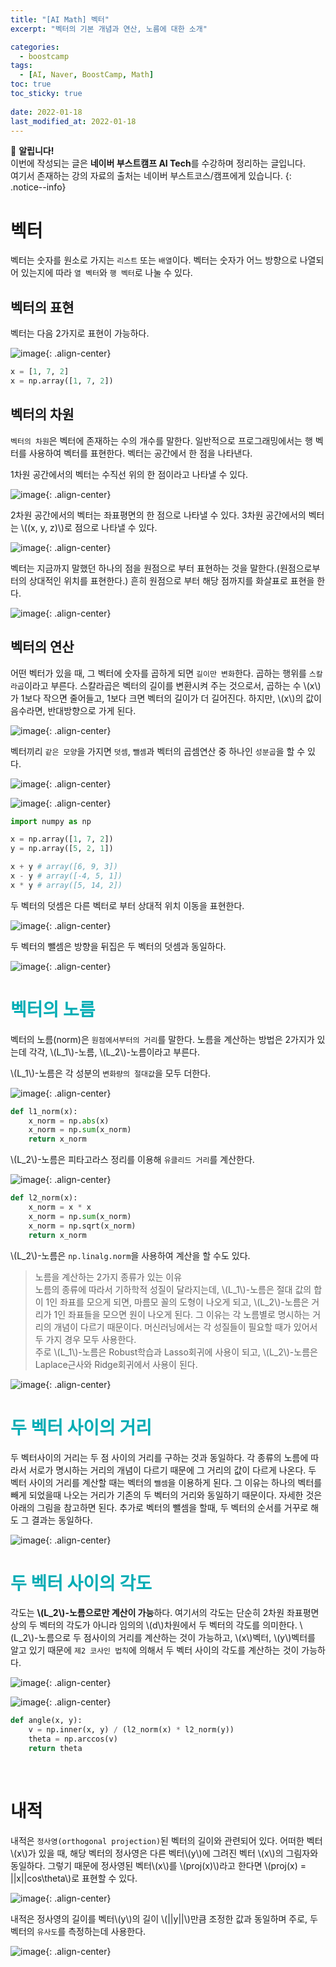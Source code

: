 ```yaml
---
title: "[AI Math] 벡터"
excerpt: "벡터의 기본 개념과 연산, 노름에 대한 소개"

categories:
  - boostcamp
tags:
  - [AI, Naver, BoostCamp, Math]
toc: true
toc_sticky: true
 
date: 2022-01-18
last_modified_at: 2022-01-18
---
```

📌 **알립니다!**<br>
이번에 작성되는 글은 **네이버 부스트캠프 AI Tech**를 수강하며 정리하는 글입니다.<br>
여기서 존재하는 강의 자료의 출처는 네이버 부스트코스/캠프에게 있습니다.
{: .notice--info}
<br>

# 벡터
벡터는 숫자를 원소로 가지는 `리스트` 또는 `배열`이다. 벡터는 숫자가 어느 방향으로 나열되어 있는지에 따라 `열 벡터`와 `행 벡터`로 나눌 수 있다.

## 벡터의 표현
벡터는 다음 2가지로 표현이 가능하다.

![image](https://user-images.githubusercontent.com/91870042/145021482-30a82ee2-670c-4d28-baee-7eb05a808ecc.png){: .align-center}

```py
x = [1, 7, 2]
x = np.array([1, 7, 2])
```

## 벡터의 차원
`벡터의 차원`은 벡터에 존재하는 수의 개수를 말한다. 일반적으로 프로그래밍에서는 행 벡터를 사용하여 벡터를 표현한다.
벡터는 공간에서 한 점을 나타낸다.

1차원 공간에서의 벡터는 수직선 위의 한 점이라고 나타낼 수 있다.

![image](https://user-images.githubusercontent.com/91870042/145009609-534ff1ac-cc47-47fb-aa65-bcf1ba4d8564.png){: .align-center}

2차원 공간에서의 벡터는 좌표평면의 한 점으로 나타낼 수 있다.
3차원 공간에서의 벡터는 \\((x, y, z)\\)로 점으로 나타낼 수 있다.

![image](https://user-images.githubusercontent.com/91870042/145011503-ce3f4ff3-0455-4479-8fd0-a4ebcbd1b352.png){: .align-center}

벡터는 지금까지 말했던 하나의 점을 원점으로 부터 표현하는 것을 말한다.(원점으로부터의 상대적인 위치를 표현한다.) 흔히 원점으로 부터 해당 점까지를 화살표로 표현을 한다.

![image](https://user-images.githubusercontent.com/91870042/145011597-a2c02d5f-bd84-461a-8707-3fdbcf8bb909.png){: .align-center}

## 벡터의 연산
어떤 벡터가 있을 때, 그 벡터에 숫자를 곱하게 되면 `길이만 변화`한다. 곱하는 행위를 `스칼라곱`이라고 부른다. 스칼라곱은 벡터의 길이를 변환시켜 주는 것으로서, 곱하는 수 \\(x\\)가 1보다 작으면 줄어들고, 1보다 크면 벡터의 길이가 더 길어진다. 하지만, \\(x\\)의 값이 음수라면, 반대방향으로 가게 된다.

![image](https://user-images.githubusercontent.com/91870042/145011780-1012f4da-d138-4dec-b048-29453dc4952d.png){: .align-center}

벡터끼리 `같은 모양`을 가지면 `덧셈`, `뺄셈`과 벡터의 곱셈연산 중 하나인 `성분곱`을 할 수 있다.

![image](https://user-images.githubusercontent.com/91870042/145011919-dd751116-7c79-4e41-9a0f-2a72dd991e1f.png){: .align-center}

![image](https://user-images.githubusercontent.com/91870042/145011950-c69fdcfb-e82d-49cc-91fd-33c0374d8419.png){: .align-center}


```py
import numpy as np

x = np.array([1, 7, 2])
y = np.array([5, 2, 1])

x + y # array([6, 9, 3])
x - y # array([-4, 5, 1])
x * y # array([5, 14, 2])
```

두 벡터의 덧셈은 다른 벡터로 부터 상대적 위치 이동을 표현한다.

![image](https://user-images.githubusercontent.com/91870042/145012026-7c0bcae7-53bf-4efc-9cfd-c20c372e8e0a.png){: .align-center}

두 벡터의 뺄셈은 방향을 뒤집은 두 벡터의 덧셈과 동일하다.

![image](https://user-images.githubusercontent.com/91870042/145012084-78210ecd-b4cd-458d-8f37-1d9d84cbb463.png){: .align-center}
<br>

# <span style = "color: #00adb5">벡터의 노름</span>
벡터의 노름(norm)은 `원점에서부터의 거리`를 말한다. 노름을 계산하는 방법은 2가지가 있는데 각각, \\(L_1\\)-노름, \\(L_2\\)-노름이라고 부른다.

\\(L_1\\)-노름은 각 성분의 `변화량의 절대값`을 모두 더한다.

![image](https://user-images.githubusercontent.com/91870042/145017643-9ca10dd4-63a4-48a3-af9e-e1c0c5a7a33f.png){: .align-center}

```py
def l1_norm(x):
    x_norm = np.abs(x)
    x_norm = np.sum(x_norm)
    return x_norm
```

\\(L_2\\)-노름은 피타고라스 정리를 이용해 `유클리드 거리`를 계산한다.

![image](https://user-images.githubusercontent.com/91870042/145017708-620dbeda-443a-4d72-85d9-81a6d6166d69.png){: .align-center}

```py
def l2_norm(x):
    x_norm = x * x
    x_norm = np.sum(x_norm)
    x_norm = np.sqrt(x_norm)
    return x_norm
```

\\(L_2\\)-노름은 `np.linalg.norm`을 사용하여 계산을 할 수도 있다.

> 노름을 계산하는 2가지 종류가 있는 이유  
> 노름의 종류에 따라서 기하학적 성질이 달라지는데, \\(L_1\\)-노름은 절대 값의 합이 1인 좌표를 모으게 되면, 마름모 꼴의 도형이 나오게 되고, \\(L_2\\)-노름은 거리가 1인 좌표들을 모으면 원이 나오게 된다. 그 이유는 각 노름별로 명시하는 거리의 개념이 다르기 때문이다. 머신러닝에서는 각 성질들이 필요할 때가 있어서 두 가지 경우 모두 사용한다.  
> 주로 \\(L_1\\)-노름은 Robust학습과 Lasso회귀에 사용이 되고, \\(L_2\\)-노름은 Laplace근사와 Ridge회귀에서 사용이 된다.

![image](https://user-images.githubusercontent.com/91870042/145018394-908c60b3-a53d-4193-a3ec-663fb0fd0fdd.png){: .align-center}
<br>

# <span style = "color: #00adb5">두 벡터 사이의 거리</span>
두 벡터사이의 거리는 두 점 사이의 거리를 구하는 것과 동일하다. 각 종류의 노름에 따라서 서로가 명시하는 거리의 개념이 다르기 때문에 그 거리의 값이 다르게 나온다. 두 벡터 사이의 거리를 계산할 때는 벡터의 `뺄셈`을 이용하게 된다. 그 이유는 하나의 벡터를 빼게 되었을때 나오는 거리가 기존의 두 벡터의 거리와 동일하기 때문이다. 자세한 것은 아래의 그림을 참고하면 된다. 추가로 벡터의 뺄셈을 할때, 두 벡터의 순서를 거꾸로 해도 그 결과는 동일하다.

![image](https://user-images.githubusercontent.com/91870042/145018823-0c00a50a-8be1-4cd7-8f1c-750ead5cdc76.png){: .align-center}
<br>

# <span style = "color: #00adb5">두 벡터 사이의 각도</span>
각도는 **\\(L_2\\)-노름으로만 계산이 가능**하다. 여기서의 각도는 단순히 2차원 좌표평면상의 두 벡터의 각도가 아니라 임의의 \\(d\\)차원에서 두 벡터의 각도를 의미한다. \\(L_2\\)-노름으로 두 점사이의 거리를 계산하는 것이 가능하고, \\(x\\)벡터, \\(y\\)벡터를 알고 있기 때문에 `제2 코사인 법칙`에 의해서 두 벡터 사이의 각도를 계산하는 것이 가능하다.

![image](https://user-images.githubusercontent.com/91870042/145019319-33b5b545-4eca-4e5e-8f38-f654c2575fe0.png){: .align-center}

![image](https://user-images.githubusercontent.com/91870042/145019596-f2727df4-355b-4e9b-a2ef-0dae45267660.png){: .align-center}

```py
def angle(x, y):
    v = np.inner(x, y) / (l2_norm(x) * l2_norm(y))
    theta = np.arccos(v)
    return theta
```
<br>

# 내적
내적은 `정사영(orthogonal projection)`된 벡터의 길이와 관련되어 있다. 어떠한 벡터 \\(x\\)가 있을 때, 해당 벡터의 정사영은 다른 벡터\\(y\\)에 그려진 벡터 \\(x\\)의 그림자와 동일하다. 그렇기 때문에 정사영된 벡터\\(x\\)를 \\(proj(x)\\)라고 한다면 \\(proj(x) = ||x||cos\theta\\)로 표현할 수 있다.

![image](https://user-images.githubusercontent.com/91870042/145020380-bb98a36e-82ed-46f2-b63f-bd70edc140fc.png){: .align-center}


내적은 정사영의 길이를 벡터\\(y\\)의 길이 \\(\|\|y\|\|\\)만큼 조정한 값과 동일하며 주로, 두 벡터의 `유사도`를 측정하는데 사용한다.

![image](https://user-images.githubusercontent.com/91870042/145020516-ff580bc6-a3a0-41bb-b5c9-520ed0915d8f.png){: .align-center}
<br>

